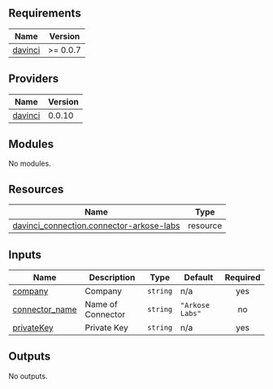 <!-- BEGIN_TF_DOCS -->
## Requirements

| Name | Version |
|------|---------|
| <a name="requirement_davinci"></a> [davinci](#requirement\_davinci) | >= 0.0.7 |

## Providers

| Name | Version |
|------|---------|
| <a name="provider_davinci"></a> [davinci](#provider\_davinci) | 0.0.10 |

## Modules

No modules.

## Resources

| Name | Type |
|------|------|
| [davinci_connection.connector-arkose-labs](https://registry.terraform.io/providers/samir-gandhi/davinci/latest/docs/resources/connection) | resource |

## Inputs

| Name | Description | Type | Default | Required |
|------|-------------|------|---------|:--------:|
| <a name="input_company"></a> [company](#input\_company) | Company | `string` | n/a | yes |
| <a name="input_connector_name"></a> [connector\_name](#input\_connector\_name) | Name of Connector | `string` | `"Arkose Labs"` | no |
| <a name="input_privateKey"></a> [privateKey](#input\_privateKey) | Private Key | `string` | n/a | yes |

## Outputs

No outputs.
<!-- END_TF_DOCS -->